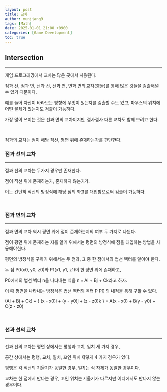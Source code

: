 ```yaml
---
layout: post
title: 교차
author: munjjang9
tags: [Math]
date: 2025-01-01 21:00 +0900
categories: [Game Development]
toc: true
---
```


## Intersection
---
게임 프로그래밍에서 교차는 많은 곳에서 사용된다.

점과 선, 점과 면, 선과 선, 선과 면, 면과 면의 교차(충돌)를 통해 많은 것들을 검출해낼 수 있기 때문이다.

예를 들어 자신이 바라보는 방향에 무엇이 있는지를 검출할 수도 있고, 마우스의 위치에 어떤 물체가 있는지도 검출이 가능하다.

가장 많이 쓰이는 것은 선과 면의 교차이지만, 겸사겸사 다른 교차도 함께 보려고 한다.

<br>

점과의 교차는 점이 해당 직선, 평면 위에 존재하는가를 판단한다.

### 점과 선의 교차
---

점과 선의 교차는 두가지 경우만 존재한다.

점이 직선 위에 존재하는가, 존재하지 않는가가.

이는 간단히 직선의 방정식에 해당 점의 좌표를 대입함으로써 검출이 가능하다.

<br>

### 점과 면의 교차
---
점과 면의 교차 역시 평면 위에 점이 존재하는지의 여부 두 가지로 나뉜다.

점이 평면 위에 존재하는 지를 알기 위해서는 평면의 방정식에 점을 대입하는 방법을 사용해야한다.

평면의 방정식을 구하기 위해서는 두 점과, 그 중 한 점에서의 법선 벡터를 알아야 한다.

두 점 P0(x0, y0, z0)와 P1(x1, y1, z1)이 한 평면 위에 존재하고,

P0에서의 법선 벡터 n을 나타내는 식을 n = Ai + Bj + Ck라고 하자.

이 때 평면을 나타내는 방정식은 법선 벡터와 벡터 P P0 의 내적을 통해 구할 수 있다.

(Ai + Bj + Ck) • { (x - x0)i + (y - y0)j + (z - z0)k }
 = A(x - x0) + B(y - y0) + C(z - z0)

<br>

### 선과 선의 교차
---
선과 선의 교차는 평면 상에서는 평행과 교차, 일치 세 가지 경우,

공간 상에서는 평행, 교차, 일치, 꼬인 위치 이렇게 4 가지 경우가 있다.

평행은 각 직선의 기울기가 동일한 경우, 일치는 식 자체가 동일한 경우이다.

교차는 한 점에서 만나는 경우, 꼬인 위치는 기울기가 다르지만 어디에서도 만나지 않는 경우이다.

